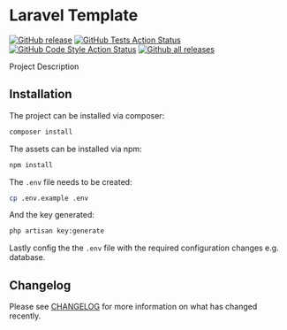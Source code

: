 # Laravel Template

[![GitHub release](https://img.shields.io/github/release/The-Education-and-Skills-Partnership/Laravel-Template.svg)](https://GitHub.com/The-Education-and-Skills-Partnership/Laravel-Template/releases/)
[![GitHub Tests Action Status](https://img.shields.io/github/workflow/status/The-Education-and-Skills-Partnership/Laravel-Template/run-tests?label=tests)](https://github.com/The-Education-and-Skills-Partnership/Laravel-Template/actions?query=workflow%3Arun-tests+branch%3Amain)
[![GitHub Code Style Action Status](https://img.shields.io/github/workflow/status/The-Education-and-Skills-Partnership/Laravel-Template/Check%20&%20fix%20styling?label=code%20style)](https://github.com/The-Education-and-Skills-Partnership/Laravel-Template/actions?query=workflow%3A"Check+%26+fix+styling"+branch%3Amain)
[![Github all releases](https://img.shields.io/github/downloads/The-Education-and-Skills-Partnership/Laravel-Template/total.svg)](https://GitHub.com/The-Education-and-Skills-Partnership/Laravel-Template/releases/)

Project Description

## Installation

The project can be installed via composer:

```sh
composer install
```

The assets can be installed via npm:

```sh
npm install
```

The `.env` file needs to be created:

```sh
cp .env.example .env
```

And the key generated:

```sh
php artisan key:generate
```

Lastly config the the `.env` file with the required configuration changes e.g. database.

## Changelog

Please see [CHANGELOG](CHANGELOG.md) for more information on what has changed recently.
